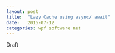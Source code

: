 ```yaml
---
layout: post
title:  "Lazy Cache using async/ await"
date:   2015-07-12
categories: wpf software net
---
```


Draft
